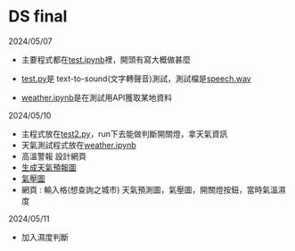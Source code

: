 # DS final
2024/05/07


- 主要程式都在[test.ipynb](期末/test.ipynb)裡，開頭有寫大概做甚麼


- [test.py](期末/test.py)是 text-to-sound(文字轉聲音)測試，測試檔是[speech.wav](期末/speech.wav)


- [weather.ipynb](期末/weather.ipynb)是在測試用API獲取某地資料

2024/05/10


-  主程式放在[test2.py](期末/test2.py)，run下去能做判斷開關燈，拿天氣資訊
-  天氣測試程式放在[weather.ipynb](期末/weather.ipynb)
-  高溫警報  設計網頁
-  [生成天氣預報圖](https://openweathermap.org/widgets-constructor)
-  [氣壓圖](https://openweathermap.org/api/weathermaps)
-  網頁 : 輸入格(想查詢之城市) 天氣預測圖，氣壓圖，開關燈按鈕，當時氣溫濕度

2024/05/11

-  加入濕度判斷
